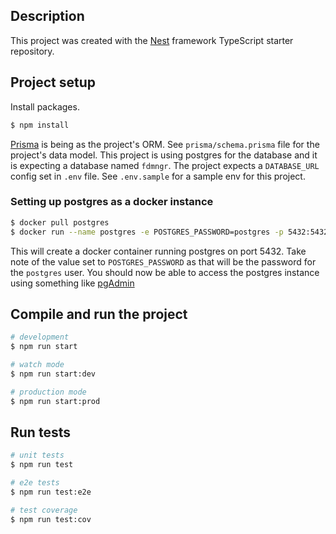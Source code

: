 ## Description

This project was created with the [Nest](https://github.com/nestjs/nest)
framework TypeScript starter repository.

## Project setup

Install packages.

```bash
$ npm install
```

[Prisma](https://www.prisma.io) is being as the project's ORM. See
`prisma/schema.prisma` file for the project's data model. This project is using
postgres for the database and it is expecting a database named `fdmngr`. The
project expects a `DATABASE_URL` config set in `.env` file. See `.env.sample`
for a sample env for this project.

### Setting up postgres as a docker instance

```bash
$ docker pull postgres
$ docker run --name postgres -e POSTGRES_PASSWORD=postgres -p 5432:5432 -d postgres
```

This will create a docker container running postgres on port 5432. Take note of the value set to `POSTGRES_PASSWORD` as that will be the password for the `postgres` user. You should now be able to access the postgres instance using something like [pgAdmin](https://www.pgadmin.org/download/)

## Compile and run the project

```bash
# development
$ npm run start

# watch mode
$ npm run start:dev

# production mode
$ npm run start:prod
```

## Run tests

```bash
# unit tests
$ npm run test

# e2e tests
$ npm run test:e2e

# test coverage
$ npm run test:cov
```
